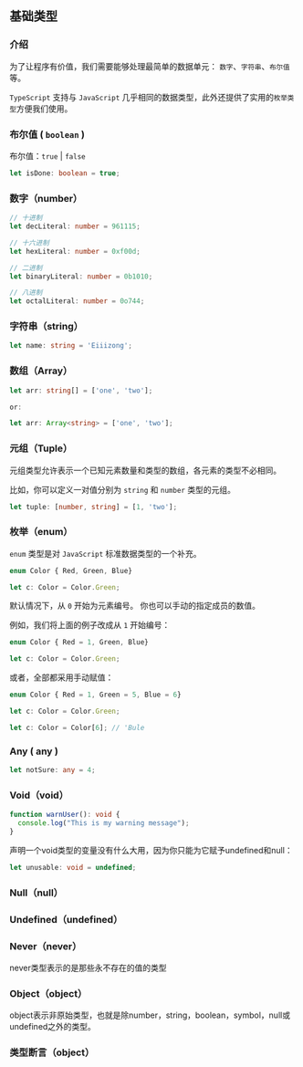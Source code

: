 ## 基础类型

### 介绍

为了让程序有价值，我们需要能够处理最简单的数据单元： `数字`、`字符串`、`布尔值` 等。

`TypeScript` 支持与 `JavaScript` 几乎相同的数据类型，此外还提供了实用的`枚举类型`方便我们使用。

### 布尔值 ( `boolean` )

布尔值：`true` | `false`

```ts
let isDone: boolean = true;
```

### 数字（number）

```ts
// 十进制
let decLiteral: number = 961115;

// 十六进制
let hexLiteral: number = 0xf00d;

// 二进制
let binaryLiteral: number = 0b1010;

// 八进制
let octalLiteral: number = 0o744;
```

### 字符串（string）

```ts
let name: string = 'Eiiizong';
```

### 数组（Array）

```ts
let arr: string[] = ['one', 'two'];

or:

let arr: Array<string> = ['one', 'two'];
```


### 元组（Tuple）

元组类型允许表示一个已知元素数量和类型的数组，各元素的类型不必相同。 

比如，你可以定义一对值分别为 `string` 和 `number` 类型的元组。

```ts
let tuple: [number, string] = [1, 'two'];
```

### 枚举（enum）

`enum` 类型是对 `JavaScript` 标准数据类型的一个补充。

```ts
enum Color { Red, Green, Blue}

let c: Color = Color.Green;
```

默认情况下，从 `0` 开始为元素编号。 你也可以手动的指定成员的数值。 

例如，我们将上面的例子改成从 `1` 开始编号：

```ts
enum Color { Red = 1, Green, Blue}

let c: Color = Color.Green;
```

或者，全部都采用手动赋值：

```ts
enum Color { Red = 1, Green = 5, Blue = 6}

let c: Color = Color.Green;

let c: Color = Color[6]; // 'Bule
```

### Any ( any )

```ts
let notSure: any = 4;
```

### Void（void）

```ts
function warnUser(): void {
  console.log("This is my warning message");
}
```

声明一个void类型的变量没有什么大用，因为你只能为它赋予undefined和null：

```ts
let unusable: void = undefined;
```

### Null（null）


### Undefined（undefined）


### Never（never）

never类型表示的是那些永不存在的值的类型

### Object（object）

object表示非原始类型，也就是除number，string，boolean，symbol，null或undefined之外的类型。

### 类型断言（object）